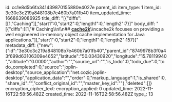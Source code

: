 id: cc1e8d5b6fa341439870155880e4027e
parent_id: 
item_type: 1
item_id: 3e30c3c219a848108b7e460b7a01fb40
item_updated_time: 1668639086925
title_diff: "[{\"diffs\":[[1,\"Caching\"]],\"start1\":0,\"start2\":0,\"length1\":0,\"length2\":7}]"
body_diff: "[{\"diffs\":[[1,\"# Caching\\\n\\\n## [**cache2k**](https://cache2k.org/)\\\ncache2k focuses on providing a well engineered in-memory object cache implementation for Java applications.\"]],\"start1\":0,\"start2\":0,\"length1\":0,\"length2\":157}]"
metadata_diff: {"new":{"id":"3e30c3c219a848108b7e460b7a01fb40","parent_id":"8749978b3f0a43f699d63106309e4652","latitude":"50.03430920","longitude":"15.78119940","altitude":"0.0000","author":"","source_url":"","is_todo":0,"todo_due":0,"todo_completed":0,"source":"joplin-desktop","source_application":"net.cozic.joplin-desktop","application_data":"","order":0,"markup_language":1,"is_shared":0,"share_id":"","conflict_original_id":"","master_key_id":""},"deleted":[]}
encryption_cipher_text: 
encryption_applied: 0
updated_time: 2022-11-16T22:58:56.482Z
created_time: 2022-11-16T22:58:56.482Z
type_: 13